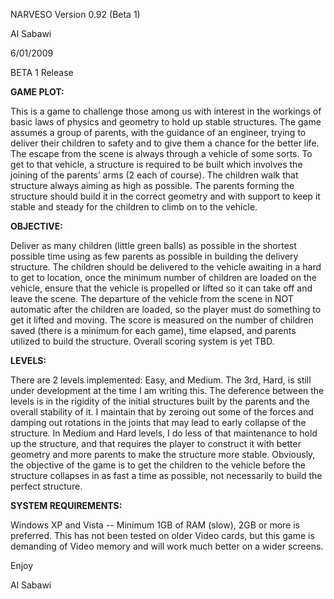        

NARVESO Version 0.92 (Beta 1)

Al Sabawi

6/01/2009

BETA 1 Release

**GAME PLOT:**

This is a game to challenge those among us with interest in the workings of basic laws of physics and geometry to hold up stable structures. The game assumes a group of parents, with the guidance of an engineer, trying to deliver their children to safety and to give them a chance for the better life. The escape from the scene is always through a vehicle of some sorts. To get to that vehicle, a structure is required to be built which involves the joining of the parents’ arms (2 each of course). The children walk that structure always aiming as high as possible. The parents forming the structure should build it in the correct geometry and with support to keep it stable and steady for the children to climb on to the vehicle.

**OBJECTIVE:**

Deliver as many children (little green balls) as possible in the shortest possible time using as few parents as possible in building the delivery structure. The children should be delivered to the vehicle awaiting in a hard to get to location, once the minimum number of children are loaded on the vehicle, ensure that the vehicle is propelled or lifted so it can take off and leave the scene. The departure of the vehicle from the scene in NOT automatic after the children are loaded, so the player must do something to get it lifted and moving. The score is measured on the number of children saved (there is a minimum for each game), time elapsed, and parents utilized to build the structure. Overall scoring system is yet TBD.

**LEVELS:**

There are 2 levels implemented: Easy, and Medium. The 3rd, Hard, is still under development at the time I am writing this. The deference between the levels is in the rigidity of the initial structures built by the parents and the overall stability of it. I maintain that by zeroing out some of the forces and damping out rotations in the joints that may lead to early collapse of the structure. In Medium and Hard levels, I do less of that maintenance to hold up the structure, and that requires the player to construct it with better geometry and more parents to make the structure more stable. Obviously, the objective of the game is to get the children to the vehicle before the structure collapses in as fast a time as possible, not necessarily to build the perfect structure.

**SYSTEM REQUIREMENTS:**

Windows XP and Vista -- Minimum 1GB of RAM (slow), 2GB or more is preferred. This has not been tested on older Video cards, but this game is demanding of Video memory and will work much better on a wider screens.

Enjoy

Al Sabawi
